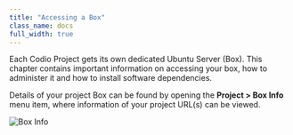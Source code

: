 ```yaml
---
title: "Accessing a Box"
class_name: docs
full_width: true
---
```



Each Codio Project gets its own dedicated Ubuntu Server (Box). This chapter contains important information on accessing your box, how to administer it and how to install software dependencies.

Details of your project Box can be found by opening the **Project > Box Info** menu item, where information of your project URL(s) can be viewed.

<img alt="Box Info" src="/img/docs/box_info.png" class="simple"/>

